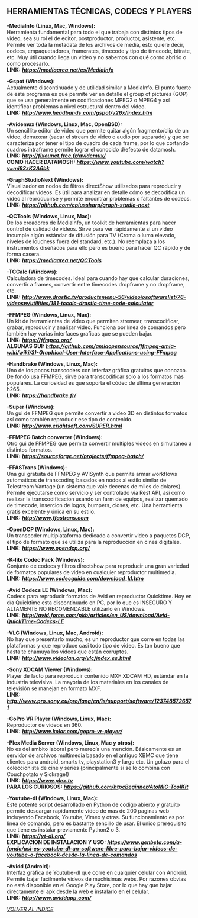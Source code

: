 ## HERRAMIENTAS TÉCNICAS, CODECS Y PLAYERS ##  

**-MediaInfo (Linux, Mac, Windows):**  
Herramienta fundamental para todo el que trabaja con distintos tipos
de video, sea su rol el de editor, postproductor, productor, asistente,
etc. Permite ver toda la metadata de los archivos de media, esto quiere
decir, codecs, empaquetadores, framerates, timecode y tipo de timecode,
bitrate, etc. Muy útil cuando llega un video y no sabemos con qué corno
abrirlo o como procesarlo.  
**LINK:** ***<https://mediaarea.net/es/MediaInfo>***

**-Gspot (Windows):**  
Actualmente discontinuado y de utilidad similar a MediaInfo. El punto
fuerte de este programa es que permite ver en detalle el group of
pictures (GOP) que se usa generalmente en codificaciones MPEG2 o MPEG4 y
así identificar problemas a nivel estructural dentro del video.  
**LINK:** ***<http://www.headbands.com/gspot/v26x/index.htm>***

**-Avidemux (Windows, Linux, Mac, OpenBSD):**  
Un sencillito editor de video que permite quitar algún fragmento/clip
de un video, demuxear (sacar el stream de video o audio por separado) y
que se caracteriza por tener el tipo de cuadro de cada frame, por lo que
cortando cuadros intraframe permite lograr el conocido d/efecto de
datamosh.  
**LINK:** ***<http://fixounet.free.fr/avidemux/>***  
**COMO HACER DATAMOSH:** ***<https://www.youtube.com/watch?v=mi82zK3A6bk>***

**-GraphStudioNext (Windows):**  
Visualizador en nodos de filtros directShow utilizados para reproducir
y decodificar videos. Es útil para analizar en detalle cómo se
decodifica un video al reproducirse y permite encontrar problemas o
faltantes de codecs.  
**LINK:** ***<https://github.com/cplussharp/graph-studio-next>***

**-QCTools (Windows, Linux, Mac):**  
De los creadores de MediaInfo, un toolkit de herramientas para hacer
control de calidad de videos. Sirve para ver rápidamente si un video
incumple algún estándar de difusión para TV (Croma o luma elevado,
niveles de loudness fuera del standard, etc.). No reemplaza a los
instrumentos diseñados para ello pero es bueno para hacer QC rápido y de
forma casera.  
**LINK:** ***<https://mediaarea.net/QCTools>***

**-TCCalc (Windows):**  
Calculadora de timecodes. Ideal para cuando hay que calcular
duraciones, convertir a frames, convertir entre timecodes dropframe y no
dropframe, etc.  
**LINK:** ***<http://www.drastic.tv/productsmenu-56/videoiosoftwarelist/76-videosw/utilities/181-tccalc-drastic-time-code-calculator>***

**-FFMPEG (Windows, Linux, Mac):**  
Un kit de herramientas de video que permiten stremear, transcodificar,
grabar, reproducir y analizar video. Funciona por línea de comandos pero
también hay varias interfaces graficas que se pueden bajar.  
**LINK:** ***<https://ffmpeg.org/>***  
**ALGUNAS GUI:** ***<https://github.com/amiaopensource/ffmpeg-amia-wiki/wiki/3)-Graphical-User-Interface-Applications-using-FFmpeg>***

**-Handbrake (Windows, Linux, Mac):**  
Uno de los pocos transcoders con interfaz gráfica gratuitos que
conozco. De fondo usa FFMPEG, sirve para transcodificar solo a los
formatos más populares. La curiosidad es que soporta el códec de última
generación h265.  
**LINK:** ***<https://handbrake.fr/>***

**-Super (Windows):**  
Un gui de FFMPEG que permite convertir a video 3D en distintos
formatos así como también reproducir ese tipo de contenido.  
**LINK:** ***<http://www.erightsoft.com/SUPER.html>***

**-FFMPEG Batch converter (Windows):**  
Otro gui de FFMPEG que permite convertir multiples videos en simultaneo a distintos formatos.  
**LINK:** ***<https://sourceforge.net/projects/ffmpeg-batch/>***  

**-FFASTrans (Windows):**  
Una gui gratuita de FFMPEG y AVISynth que permite armar workflows automaticos de transcoding
basados en nodos al estilo similar de Telestream Vantage (un sistema que vale decenas
de miles de dolares). Permite ejecutarse como servicio y ser controlado via
Rest API, asi como realizar la transcodificacion usando un farm de equipos, realizar quemado de timecode,
insercion de logos, bumpers, closes, etc. Una herramienta gratis excelente y única en su estilo.  
**LINK:** ***<http://www.ffastrans.com>***  

**-OpenDCP (Windows, Linux, Mac):**  
Un transcoder multiplataforma dedicado a convertir video a paquetes
DCP, el tipo de formato que se utiliza para la reproducción en cines
digitales.  
**LINK:** ***<https://www.opendcp.org/>***

**-K-lite Codec Pack (Windows):**  
Conjunto de codecs y filtros directshow para reproducir una gran
variedad de formatos populares de video en cualquier reproductor
multimedia.  
**LINK:** ***<https://www.codecguide.com/download_kl.htm>***

**-Avid Codecs LE (Windows, Mac):**  
Codecs para reproducir formatos de Avid en reproductor Quicktime. Hoy
en día Quicktime esta discontinuado en PC, por lo que es INSEGURO Y
ALTAMENTE NO RECOMENDABLE utilizarlo en Windows.  
**LINK:** ***<http://avid.force.com/pkb/articles/en_US/download/Avid-QuickTime-Codecs-LE>***

**-VLC (Windows, Linux, Mac, Android):**  
No hay que presentarlo mucho, es un reproductor que corre en todas las
plataformas y que reproduce casi todo tipo de video. Es tan bueno que
hasta te chamuya los videos que están corruptos.  
**LINK:** ***<http://www.videolan.org/vlc/index.es.html>***

**-Sony XDCAM Viewer (Windows):**  
Player de facto para reproducir contenido MXF XDCAM HD, estándar en la
industria televisiva. La mayoría de los materiales en los canales de
televisión se manejan en formato MXF.  
**LINK:** ***<http://www.pro.sony.eu/pro/lang/en/is/support/software/1237485726571>***

**-GoPro VR Player (Windows, Linux, Mac):**  
Reproductor de videos en 360.  
**LINK:** ***<http://www.kolor.com/gopro-vr-player/>***

**-Plex Media Server (Windows, Linux, Mac y otros):**  
No es del ambito laboral pero merecía una mención. Básicamente es un
servidor de archivos multimedia basado en el antiguo XBMC que tiene
clientes para android, smarts tv, playstation3 y largo etc. Un golazo
para el coleccionista de cine y series (principalmente si se lo combina
con Couchpotato y Sickrage!)  
**LINK:** ***<https://www.plex.tv>***  
**PARA LOS CURIOSOS:** ***<https://github.com/htpcBeginner/AtoMiC-ToolKit>***  

**-Youtube-dl (Windows, Linux, Mac):**  
Este potente script desarrollado en Python de codigo abierto y gratuito permite descargar rapidamente video de mas de 200 paginas web incluyendo Facebook, Youtube, Vimeo y otras.
Su funcionamiento es por linea de comando, pero es bastante sencillo de usar. El unico prerequisito que tiene es instalar previamente Python2 o 3.  
**LINK:** ***<https://yt-dl.org/>***  
**EXPLICACION DE INSTALACION Y USO:** ***<https://www.genbeta.com/a-fondo/asi-es-youtube-dl-un-software-libre-para-bajar-videos-de-youtube-o-facebook-desde-la-linea-de-comandos>***  

**-Avidd (Android):**  
Interfaz gráfica de Youtube-dl que corre en cualquier celular con Android. Permite bajar facilmente videos de muchisimas webs.
Por razones obvias no está disponible en el Google Play Store, por lo que hay que bajar directamente el apk desde la web e instalarlo en el celular.  
**LINK:** ***<http://www.aviddapp.com/>***  

[*VOLVER AL INDICE*](README.md)
